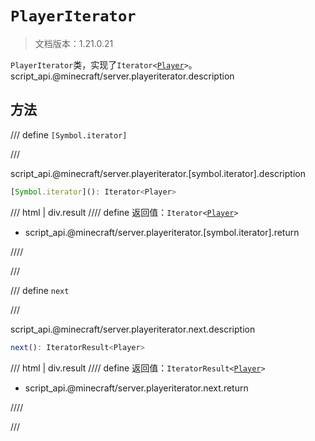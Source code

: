 # `PlayerIterator`

> 文档版本：1.21.0.21

`PlayerIterator`类，实现了<code>Iterator&lt;<a href="../player/">Player</a>&gt;</code>。script_api.@minecraft/server.playeriterator.description

## 方法

/// define
`[Symbol.iterator]`


///

script_api.@minecraft/server.playeriterator.[symbol.iterator].description

```js
[Symbol.iterator](): Iterator<Player>
```

/// html | div.result
//// define
返回值：<code>Iterator&lt;<a href="../player/">Player</a>&gt;</code>

- script_api.@minecraft/server.playeriterator.[symbol.iterator].return


////

///


/// define
`next`


///

script_api.@minecraft/server.playeriterator.next.description

```js
next(): IteratorResult<Player>
```

/// html | div.result
//// define
返回值：<code>IteratorResult&lt;<a href="../player/">Player</a>&gt;</code>

- script_api.@minecraft/server.playeriterator.next.return


////

///

